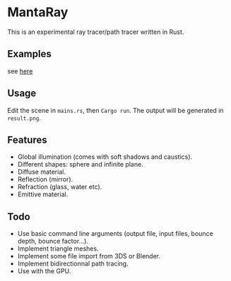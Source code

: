 MantaRay
========

This is an experimental ray tracer/path tracer written in Rust.

## Examples

see [here](./examples/)

## Usage

Edit the scene in `mains.rs`, then `Cargo run`. The output will be generated in `result.png`.

## Features

- Global illumination (comes with soft shadows and caustics).
- Different shapes: sphere and infinite plane.
- Diffuse material.
- Reflection (mirror).
- Refraction (glass, water etc).
- Emittive material.

## Todo

- Use basic command line arguments (output file, input files, bounce depth, bounce factor...).
- Implement triangle meshes.
- Implement some file import from 3DS or Blender.
- Implement bidirectionnal path tracing.
- Use with the GPU.
